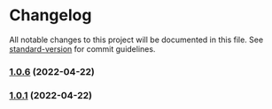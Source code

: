 # Changelog

All notable changes to this project will be documented in this file. See [standard-version](https://github.com/conventional-changelog/standard-version) for commit guidelines.

### [1.0.6](https://github.com/impleotv/st-launcher-release/compare/v1.0.1...v1.0.6) (2022-04-22)

### [1.0.1](https://github.com/impleotv/st-launcher-release/compare/v1.0.5...v1.0.1) (2022-04-22)
